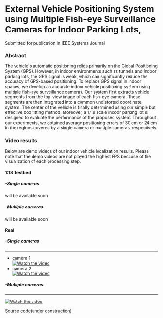 # External Vehicle Positioning System using Multiple Fish-eye Surveillance Cameras for Indoor Parking Lots,
Submitted for publication in IEEE Systems Journal

### Abstract

The vehicle's automatic positioning relies primarily on the Global Positioning System (GPS). However, in indoor environments such as tunnels and indoor parking lots, the GPS signal is weak, which can significantly reduce the accuracy of GPS-based positioning. To replace GPS signal in indoor spaces, we develop an accurate indoor vehicle positioning system using multiple fish-eye surveillance cameras. Our system first extracts vehicle segments from the top-view image of each fish-eye camera. These segments are then integrated into a common undistorted coordinate system. The center of the vehicle is finally determined using our simple but effective box fitting method. Moreover, a 1/18 scale indoor parking lot is designed to evaluate the performance of the proposed system. Throughout our experiments, we obtained average positioning errors of 30 cm or 24 cm in the regions covered by a single camera or multiple cameras, respectively. 

### Video results 
Below are demo videos of our indoor vehicle localization results.
Please note that the demo videos are not played the highest FPS because of the visualization of each processing step.
#### 1:18 Testbed

#####   -Single cameras 
will be available soon

#####   -Multiple cameras
will be available soon

#### Real
#####   -Single cameras 
---
- camera 1  
[![Watch the video](https://img.youtube.com/vi/TVy8VizQbG0/0.jpg)](https://youtu.be/TVy8VizQbG0)  
- camera 2    
[![Watch the video](https://img.youtube.com/vi/8LBCfdlbXOU/0.jpg)](https://youtu.be/8LBCfdlbXOU)  

#####   -Multiple cameras  
---
[![Watch the video](https://img.youtube.com/vi/cxhGteBag0M/0.jpg)](https://youtu.be/cxhGteBag0M)  


Source code(under construction)  
